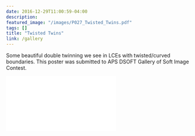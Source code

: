 ```yaml
---
date: 2016-12-29T11:00:59-04:00
description: 
featured_image: "/images/P027_Twisted_Twins.pdf"
tags: []
title: "Twisted Twins"
link: /gallery
---
```


Some beautiful double twinning we see in LCEs with twisted/curved boundaries. This poster was submitted to APS DSOFT Gallery of Soft Image Contest.

![image](../../static/images/P027_Twisted_Twins.pdf)
